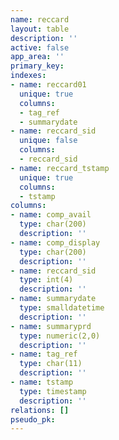 ```yaml
---
name: reccard
layout: table
description: ''
active: false
app_area: ''
primary_key: 
indexes:
- name: reccard01
  unique: true
  columns:
  - tag_ref
  - summarydate
- name: reccard_sid
  unique: false
  columns:
  - reccard_sid
- name: reccard_tstamp
  unique: true
  columns:
  - tstamp
columns:
- name: comp_avail
  type: char(200)
  description: ''
- name: comp_display
  type: char(200)
  description: ''
- name: reccard_sid
  type: int(4)
  description: ''
- name: summarydate
  type: smalldatetime
  description: ''
- name: summaryprd
  type: numeric(2,0)
  description: ''
- name: tag_ref
  type: char(11)
  description: ''
- name: tstamp
  type: timestamp
  description: ''
relations: []
pseudo_pk: 
---
```


